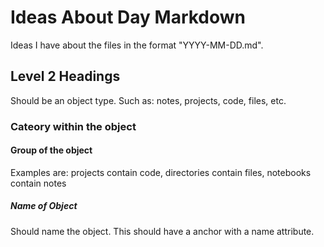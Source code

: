 
# Ideas About Day Markdown

Ideas I have about the files in the format "YYYY-MM-DD.md".

## Level 2 Headings

Should be an object type. Such as: notes, projects, code, files, etc.

### Cateory within the object

#### Group of the object
Examples are: projects contain code, directories contain files, notebooks
contain notes

##### Name of Object
Should name the object. This should have a anchor with a name attribute.